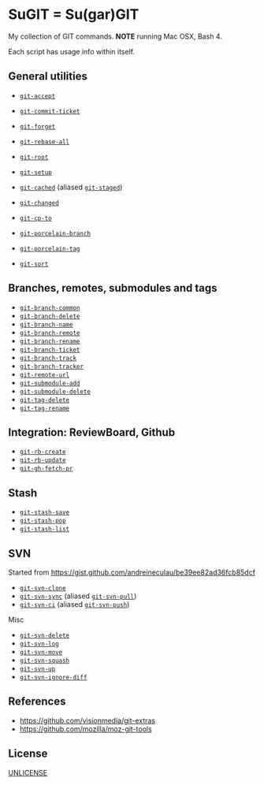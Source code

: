 # SuGIT = Su(gar)GIT

My collection of GIT commands. **NOTE** running Mac OSX, Bash 4.

Each script has usage info within itself.

## General utilities

* [`git-accept`](git-accept)
* [`git-commit-ticket`](git-commit-ticket)
* [`git-forget`](git-forget)
* [`git-rebase-all`](git-rebase-all)
* [`git-root`](git-root)
* [`git-setup`](git-setup)

* [`git-cached`](git-cached) (aliased [`git-staged`](git-staged))
* [`git-changed`](git-changed)

* [`git-cp-to`](git-cp-to)
* [`git-porcelain-branch`](git-porcelain-branch)
* [`git-porcelain-tag`](git-porcelain-tag)
* [`git-sort`](git-sort)

## Branches, remotes, submodules and tags

* [`git-branch-common`](git-branch-common)
* [`git-branch-delete`](git-branch-delete)
* [`git-branch-name`](git-branch-name)
* [`git-branch-remote`](git-branch-remote)
* [`git-branch-rename`](git-branch-rename)
* [`git-branch-ticket`](git-branch-ticket)
* [`git-branch-track`](git-branch-track)
* [`git-branch-tracker`](git-branch-tracker)
* [`git-remote-url`](git-remote-url)
* [`git-submodule-add`](git-submodule-add)
* [`git-submodule-delete`](git-submodule-delete)
* [`git-tag-delete`](git-tag-delete)
* [`git-tag-rename`](git-tag-rename)


## Integration: ReviewBoard, Github

* [`git-rb-create`](git-rb-create)
* [`git-rb-update`](git-rb-update)
* [`git-gh-fetch-pr`](git-gh-fetch-pr)


## Stash

* [`git-stash-save`](git-stash-save)
* [`git-stash-pop`](git-stash-pop)
* [`git-stash-list`](git-stash-list)


## SVN

Started from https://gist.github.com/andreineculau/be39ee82ad36fcb85dcf

* [`git-svn-clone`](git-svn-clone)
* [`git-svn-sync`](git-svn-sync) (aliased [`git-svn-pull`](git-svn-pull))
* [`git-svn-ci`](git-svn-ci) (aliased [`git-svn-push`](git-svn-push))

Misc

* [`git-svn-delete`](git-svn-delete)
* [`git-svn-log`](git-svn-log)
* [`git-svn-move`](git-svn-move)
* [`git-svn-squash`](git-svn-squash)
* [`git-svn-up`](git-svn-up)
* [`git-svn-ignore-diff`](git-svn-ignore-diff)


## References

* https://github.com/visionmedia/git-extras
* https://github.com/mozilla/moz-git-tools


## License

[UNLICENSE](LICENSE)
